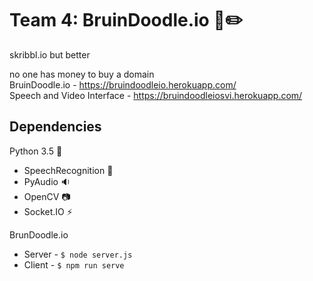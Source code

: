 # Team 4: BruinDoodle.io :bear::pencil2:
skribbl.io but better  

no one has money to buy a domain \
BruinDoodle.io - https://bruindoodleio.herokuapp.com/ \
Speech and Video Interface - https://bruindoodleiosvi.herokuapp.com/


## Dependencies
Python 3.5 :snake:
* SpeechRecognition :speech_balloon:
* PyAudio :sound:
* OpenCV :camera:
* Socket.IO :zap:


BrunDoodle.io
* Server - ``` $ node server.js ```
* Client - ``` $ npm run serve ```

